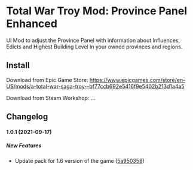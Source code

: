 # Total War Troy Mod: Province Panel Enhanced

UI Mod to adjust the Province Panel with information about Influences, Edicts and Highest Building Level in your owned provinces and regions.

## Install

Download from Epic Game Store: https://www.epicgames.com/store/en-US/mods/a-total-war-saga-troy--bf77ccb692e5416f9e5402b213d1a4a5

Download from Steam Workshop: ...

## Changelog

#### 1.0.1 (2021-09-17)

##### New Features

*  Update pack for 1.6 version of the game ([5a950358](https://github.com/mklabs/tw-troy-mod-provinces-panel-enhanced/commit/5a9503587ad626fa1a325166fe3dbc6e64115bd3))
